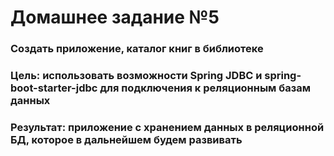 # Домашнее задание №5

### Создать приложение, каталог книг в библиотеке

### Цель: использовать возможности Spring JDBC и spring-boot-starter-jdbc для подключения к реляционным базам данных
### Результат: приложение с хранением данных в реляционной БД, которое в дальнейшем будем развивать